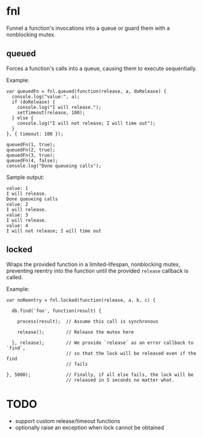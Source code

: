 # fnl
Funnel a function's invocations into a queue or guard them with a nonblocking
mutex.

## queued
Forces a function's calls into a queue, causing them to execute sequentially.

Example:

    var queuedFn = fnl.queued(function(release, a, doRelease) {
      console.log("value:", a);
      if (doRelease) {
        console.log("I will release.");
        setTimeout(release, 100);
      } else {
        console.log("I will not release; I will time out");
      }
    }, { timeout: 100 });

    queuedFn(1, true);
    queuedFn(2, true);
    queuedFn(3, true);
    queuedFn(4, false);
    console.log("Done queueing calls");

Sample output:

    value: 1
    I will release.
    Done queueing calls
    value: 2
    I will release.
    value: 3
    I will release.
    value: 4
    I will not release; I will time out


## locked
Wraps the provided function in a limited-lifespan, nonblocking mutex, preventing
reentry into the function until the provided `release` callback is called.

Example:

    var noReentry = fnl.locked(function(release, a, b, c) {

      db.find('foo', function(result) {

        process(result);  // Assume this call is synchronous

        release();        // Release the mutex here

      }, release);        // We provide `release` as an error callback to `find`,
                          // so that the lock will be released even if the find
                          // fails

    }, 5000);             // Finally, if all else fails, the lock will be
                          // released in 5 seconds no matter what.


# TODO
* support custom release/timeout functions
* optionally raise an exception when lock cannot be obtained


